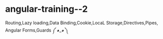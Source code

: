 # angular-training--2
Routing,Lazy loading,Data Binding,Cookie,LocaL Storage,Directives,Pipes, Angular Forms,Guards   ༼ ◕_◕ ༽
